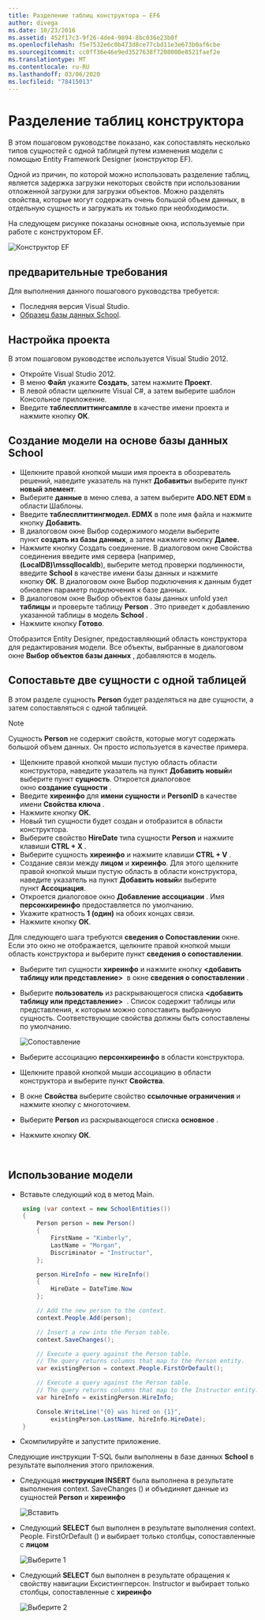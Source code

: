 ```yaml
---
title: Разделение таблиц конструктора — EF6
author: divega
ms.date: 10/23/2016
ms.assetid: 452f17c3-9f26-4de4-9894-8bc036e23b0f
ms.openlocfilehash: f5e7532e6c0b473d8ce77cbd11e3e673b0af6cbe
ms.sourcegitcommit: cc0ff36e46e9ed3527638f7208000e8521faef2e
ms.translationtype: MT
ms.contentlocale: ru-RU
ms.lasthandoff: 03/06/2020
ms.locfileid: "78415013"
---
```

# <a name="designer-table-splitting"></a>Разделение таблиц конструктора
В этом пошаговом руководстве показано, как сопоставлять несколько типов сущностей с одной таблицей путем изменения модели с помощью Entity Framework Designer (конструктор EF).

Одной из причин, по которой можно использовать разделение таблиц, является задержка загрузки некоторых свойств при использовании отложенной загрузки для загрузки объектов. Можно разделять свойства, которые могут содержать очень большой объем данных, в отдельную сущность и загружать их только при необходимости.

На следующем рисунке показаны основные окна, используемые при работе с конструктором EF.

![Конструктор EF](~/ef6/media/efdesigner.png)

## <a name="prerequisites"></a>предварительные требования

Для выполнения данного пошагового руководства требуется:

- Последняя версия Visual Studio.
- [Образец базы данных School](~/ef6/resources/school-database.md).

## <a name="set-up-the-project"></a>Настройка проекта

В этом пошаговом руководстве используется Visual Studio 2012.

-   Откройте Visual Studio 2012.
-   В меню **Файл** укажите **Создать**, затем нажмите **Проект**.
-   В левой области щелкните Visual C\#, а затем выберите шаблон Консольное приложение.
-   Введите **таблесплиттингсампле** в качестве имени проекта и нажмите кнопку **ОК**.

## <a name="create-a-model-based-on-the-school-database"></a>Создание модели на основе базы данных School

-   Щелкните правой кнопкой мыши имя проекта в обозреватель решений, наведите указатель на пункт **Добавить**и выберите пункт **новый элемент**.
-   Выберите **данные** в меню слева, а затем выберите **ADO.NET EDM** в области Шаблоны.
-   Введите **таблесплиттингмодел. EDMX** в поле имя файла и нажмите кнопку **Добавить**.
-   В диалоговом окне Выбор содержимого модели выберите пункт **создать из базы данных**, а затем нажмите кнопку **Далее.**
-   Нажмите кнопку Создать соединение. В диалоговом окне Свойства соединения введите имя сервера (например, **(LocalDB)\\mssqllocaldb**), выберите метод проверки подлинности, введите **School** в качестве имени базы данных и нажмите кнопку **ОК**.
    В диалоговом окне Выбор подключения к данным будет обновлен параметр подключения к базе данных.
-   В диалоговом окне Выбор объектов базы данных unfold узел **таблицы** и проверьте таблицу **Person** . Это приведет к добавлению указанной таблицы в модель **School** .
-   Нажмите кнопку **Готово**.

Отобразится Entity Designer, предоставляющий область конструктора для редактирования модели. Все объекты, выбранные в диалоговом окне **Выбор объектов базы данных** , добавляются в модель.

## <a name="map-two-entities-to-a-single-table"></a>Сопоставьте две сущности с одной таблицей

В этом разделе сущность **Person** будет разделяться на две сущности, а затем сопоставляться с одной таблицей.

> [!NOTE]
> Сущность **Person** не содержит свойств, которые могут содержать большой объем данных. Он просто используется в качестве примера.

-   Щелкните правой кнопкой мыши пустую область области конструктора, наведите указатель на пункт **Добавить новый**и выберите пункт **сущность**.
    Откроется диалоговое окно **создание сущности** .
-   Введите **хиреинфо** для **имени сущности** и **PersonID** в качестве имени **Свойства ключа** .
-   Нажмите кнопку **ОК**.
-   Новый тип сущности будет создан и отобразится в области конструктора.
-   Выберите свойство **HireDate** типа сущности **Person** и нажмите клавиши **CTRL + X** .
-   Выберите сущность **хиреинфо** и нажмите клавиши **CTRL + V** .
-   Создание связи между **лицом** и **хиреинфо**. Для этого щелкните правой кнопкой мыши пустую область в области конструктора, наведите указатель на пункт **Добавить новый**и выберите пункт **Ассоциация**.
-   Откроется диалоговое окно **Добавление ассоциации** . Имя **персонхиреинфо** предоставляется по умолчанию.
-   Укажите кратность **1 (один)** на обоих концах связи.
-   Нажмите кнопку **ОК**.

Для следующего шага требуются **сведения о Сопоставлении** окне. Если это окно не отображается, щелкните правой кнопкой мыши область конструктора и выберите пункт **сведения о сопоставлении**.

-   Выберите тип сущности **хиреинфо** и нажмите кнопку **&lt;добавить таблицу или представление&gt;**  в окне **сведения о сопоставлении** .
-   Выберите **пользователь** из раскрывающегося списка **&lt;добавить таблицу или представление&gt;**  . Список содержит таблицы или представления, к которым можно сопоставить выбранную сущность.
    Соответствующие свойства должны быть сопоставлены по умолчанию.

    ![Сопоставление](~/ef6/media/mapping.png)

-   Выберите ассоциацию **персонхиреинфо** в области конструктора.
-   Щелкните правой кнопкой мыши ассоциацию в области конструктора и выберите пункт **Свойства**.
-   В окне **Свойства** выберите свойство **ссылочные ограничения** и нажмите кнопку с многоточием.
-   Выберите **Person** из раскрывающегося списка **основное** .
-   Нажмите кнопку **ОК**.

 

## <a name="use-the-model"></a>Использование модели

-   Вставьте следующий код в метод Main.

``` csharp
    using (var context = new SchoolEntities())
    {
        Person person = new Person()
        {
            FirstName = "Kimberly",
            LastName = "Morgan",
            Discriminator = "Instructor",
        };

        person.HireInfo = new HireInfo()
        {
            HireDate = DateTime.Now
        };

        // Add the new person to the context.
        context.People.Add(person);

        // Insert a row into the Person table.  
        context.SaveChanges();

        // Execute a query against the Person table.
        // The query returns columns that map to the Person entity.
        var existingPerson = context.People.FirstOrDefault();

        // Execute a query against the Person table.
        // The query returns columns that map to the Instructor entity.
        var hireInfo = existingPerson.HireInfo;

        Console.WriteLine("{0} was hired on {1}",
            existingPerson.LastName, hireInfo.HireDate);
    }
```
-   Скомпилируйте и запустите приложение.

Следующие инструкции T-SQL были выполнены в базе данных **School** в результате выполнения этого приложения. 

-   Следующая **инструкция INSERT** была выполнена в результате выполнения context. SaveChanges () и объединяет данные из сущностей **Person** и **хиреинфо**

    ![Вставить](~/ef6/media/insert.png)

-   Следующий **SELECT** был выполнен в результате выполнения context. People. FirstOrDefault () и выбирает только столбцы, сопоставленные с **лицом**

    ![Выберите 1](~/ef6/media/select1.png)

-   Следующий **SELECT** был выполнен в результате обращения к свойству навигации Ексистингперсон. Instructor и выбирает только столбцы, сопоставленные с **хиреинфо**

    ![Выберите 2](~/ef6/media/select2.png)
